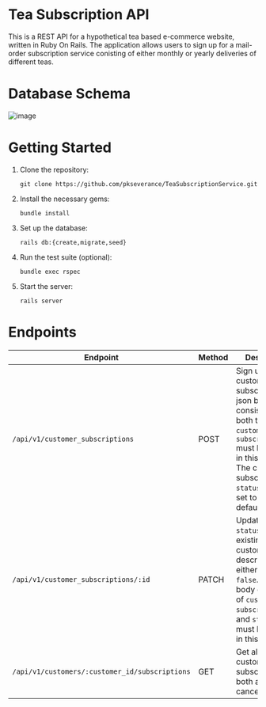# Tea Subscription API

This is a REST API for a hypothetical tea based e-commerce website, written in Ruby On Rails. The application allows users to sign up for a mail-order subscription service conisting of either monthly or yearly deliveries of different teas.

# Database Schema

![image](https://user-images.githubusercontent.com/78667757/233504518-3c40d8ae-0de7-4cee-83df-3423bb01b074.png)

# Getting Started

1. Clone the repository:
   ```
   git clone https://github.com/pkseverance/TeaSubscriptionService.git
   ```
2. Install the necessary gems:
   ```
   bundle install
   ```

3. Set up the database:
   ```
   rails db:{create,migrate,seed}
   ```  
   
4. Run the test suite (optional):
   ```
   bundle exec rspec
   ```

5. Start the server:
   ```
   rails server
   ```
   
# Endpoints

| Endpoint | Method | Description |
| -------- | ------ | ----------- |
| `/api/v1/customer_subscriptions` | POST | Sign up a customer for a subscription. A json body consisting of both the `customer_id` and `subscription_id` must be passed in this request. The customer subscription `status` will be set to `true` by default. |
| `/api/v1/customer_subscriptions/:id` | PATCH | Update the `status` of an existing customer description with either `true` or `false`. A json body conisting of `customer_id`, `subscription_id`, and `status`, must be passed in this response. |
| `/api/v1/customers/:customer_id/subscriptions` | GET | Get all of a customer's subscriptions, both active and cancelled |

